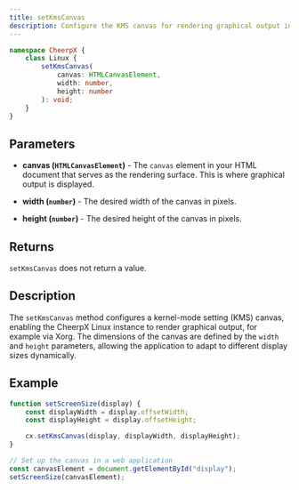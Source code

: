 ```yaml
---
title: setKmsCanvas
description: Configure the KMS canvas for rendering graphical output in a CheerpX Linux instance.
---
```


```ts
namespace CheerpX {
	class Linux {
		setKmsCanvas(
			canvas: HTMLCanvasElement,
			width: number,
			height: number
		): void;
	}
}
```

## Parameters

- **canvas (`HTMLCanvasElement`)** - The `canvas` element in your HTML document that serves as the rendering surface. This is where graphical output is displayed.

- **width (`number`)** - The desired width of the canvas in pixels.

- **height (`number`)** - The desired height of the canvas in pixels.

## Returns

`setKmsCanvas` does not return a value.

## Description

The `setKmsCanvas` method configures a kernel-mode setting (KMS) canvas, enabling the CheerpX Linux instance to render graphical output, for example via Xorg. The dimensions of the canvas are defined by the `width` and `height` parameters, allowing the application to adapt to different display sizes dynamically.

## Example

```ts
function setScreenSize(display) {
	const displayWidth = display.offsetWidth;
	const displayHeight = display.offsetHeight;

	cx.setKmsCanvas(display, displayWidth, displayHeight);
}

// Set up the canvas in a web application
const canvasElement = document.getElementById("display");
setScreenSize(canvasElement);
```
